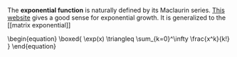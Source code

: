 The **exponential function** is naturally defined by its Maclaurin series. [This website](https://setosa.io/ev/exponentiation/) gives a good sense for exponential growth. It is generalized to the [[matrix exponential]]

\begin{equation}
\boxed{
\exp(x) \triangleq \sum_{k=0}^\infty \frac{x^k}{k!}
}
\end{equation}


